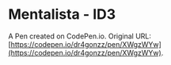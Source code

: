 # Mentalista - ID3

A Pen created on CodePen.io. Original URL: [https://codepen.io/dr4gonzz/pen/XWgzWYw](https://codepen.io/dr4gonzz/pen/XWgzWYw).


